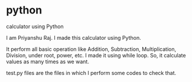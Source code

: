 # python
calculator using Python

 I am Priyanshu Raj. I made this calculator using Python. 

 It perform all basic operation like Addition, Subtraction, Multiplication, Division, under root, power, etc.
 I made it using while loop. So, it calculate values as many times as we want.

test.py files are the files in which I perform some codes to check that.
